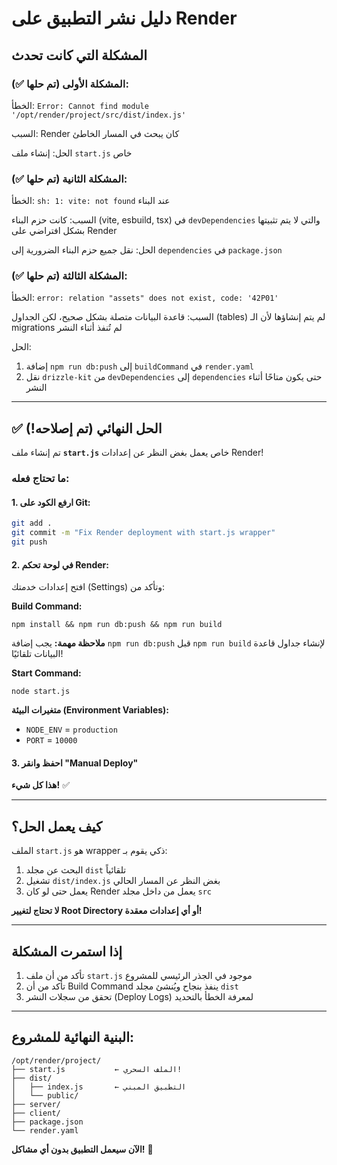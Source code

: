 # دليل نشر التطبيق على Render

## المشكلة التي كانت تحدث

### المشكلة الأولى (تم حلها ✅):
الخطأ: `Error: Cannot find module '/opt/render/project/src/dist/index.js'`

السبب: Render كان يبحث في المسار الخاطئ

الحل: إنشاء ملف `start.js` خاص

### المشكلة الثانية (تم حلها ✅):
الخطأ: `sh: 1: vite: not found` عند البناء

السبب: كانت حزم البناء (vite, esbuild, tsx) في `devDependencies` والتي لا يتم تثبيتها بشكل افتراضي على Render

الحل: نقل جميع حزم البناء الضرورية إلى `dependencies` في `package.json`

### المشكلة الثالثة (تم حلها ✅):
الخطأ: `error: relation "assets" does not exist, code: '42P01'`

السبب: قاعدة البيانات متصلة بشكل صحيح، لكن الجداول (tables) لم يتم إنشاؤها لأن الـ migrations لم تُنفذ أثناء النشر

الحل: 
1. إضافة `npm run db:push` إلى `buildCommand` في `render.yaml`
2. نقل `drizzle-kit` من `devDependencies` إلى `dependencies` حتى يكون متاحًا أثناء النشر

---

## ✅ الحل النهائي (تم إصلاحه!)

تم إنشاء ملف **`start.js`** خاص يعمل بغض النظر عن إعدادات Render!

### ما تحتاج فعله:

#### 1. ارفع الكود على Git:
```bash
git add .
git commit -m "Fix Render deployment with start.js wrapper"
git push
```

#### 2. في لوحة تحكم Render:

افتح إعدادات خدمتك (Settings) وتأكد من:

**Build Command:**
```
npm install && npm run db:push && npm run build
```

**ملاحظة مهمة:** يجب إضافة `npm run db:push` قبل `npm run build` لإنشاء جداول قاعدة البيانات تلقائيًا!

**Start Command:**
```
node start.js
```

**متغيرات البيئة (Environment Variables):**
- `NODE_ENV` = `production`
- `PORT` = `10000`

#### 3. احفظ وانقر "Manual Deploy"

**هذا كل شيء!** ✅

---

## كيف يعمل الحل؟

الملف `start.js` هو wrapper ذكي يقوم بـ:
1. البحث عن مجلد `dist` تلقائياً
2. تشغيل `dist/index.js` بغض النظر عن المسار الحالي
3. يعمل حتى لو كان Render يعمل من داخل مجلد `src`

**لا تحتاج لتغيير Root Directory أو أي إعدادات معقدة!**

---

## إذا استمرت المشكلة

1. تأكد من أن ملف `start.js` موجود في الجذر الرئيسي للمشروع
2. تأكد من أن Build Command ينفذ بنجاح ويُنشئ مجلد `dist`
3. تحقق من سجلات النشر (Deploy Logs) لمعرفة الخطأ بالتحديد

---

## البنية النهائية للمشروع:

```
/opt/render/project/
├── start.js           ← الملف السحري!
├── dist/
│   ├── index.js       ← التطبيق المبني
│   └── public/
├── server/
├── client/
├── package.json
└── render.yaml
```

**الآن سيعمل التطبيق بدون أي مشاكل!** 🎉
